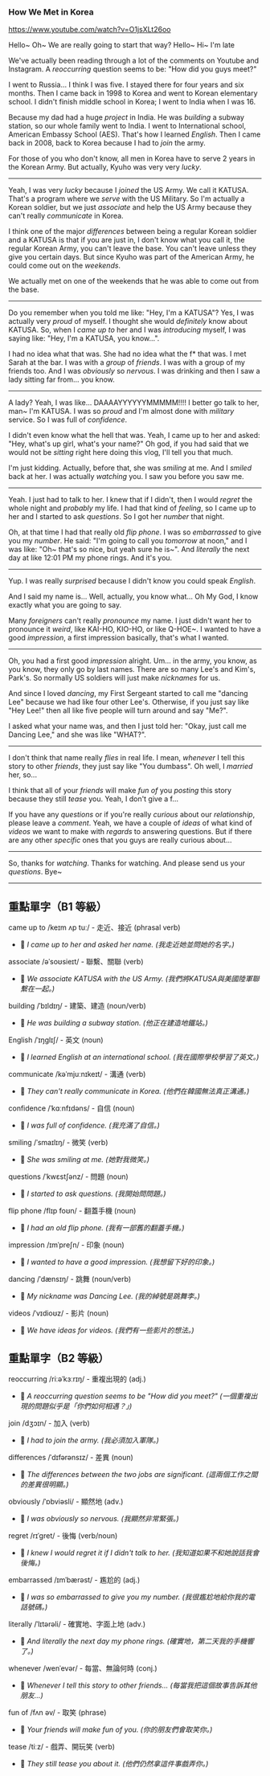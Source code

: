### How We Met in Korea

https://www.youtube.com/watch?v=O1jsXLt26oo


Hello~
Oh~ We are really going to start that way?
Hello~
Hi~
I'm late

We've actually been reading through a lot of the comments on Youtube and Instagram. A *reoccurring* question seems to be: "How did you guys meet?"

I went to Russia... I think I was five. I stayed there for four years and six months. Then I came back in 1998 to Korea and went to Korean elementary school. I didn't finish middle school in Korea; I went to India when I was 16.

Because my dad had a huge *project* in India. He was *building* a subway station, so our whole family went to India. I went to International school, American Embassy School (AES). That's how I learned *English*. Then I came back in 2008, back to Korea because I had to *join* the army.

For those of you who don't know, all men in Korea have to serve 2 years in the Korean Army. But actually, Kyuho was very very *lucky*. 

---

Yeah, I was very *lucky* because I *joined* the US Army. We call it KATUSA. That's a program where we *serve* with the US Military. So I'm actually a Korean soldier, but we just *associate* and help the US Army because they can't really *communicate* in Korea.

I think one of the major *differences* between being a regular Korean soldier and a KATUSA is that if you are just in, I don't know what you call it, the regular Korean Army, you can't leave the base. You can't leave unless they give you certain days. But since Kyuho was part of the American Army, he could come out on the *weekends*.

We actually met on one of the weekends that he was able to come out from the base.

---

Do you remember when you told me like: "Hey, I'm a KATUSA"?
Yes, I was actually very *proud* of myself. I thought she would *definitely* know about KATUSA. So, when I *came up to* her and I was *introducing* myself, I was saying like: "Hey, I'm a KATUSA, you know...".

I had no idea what that was. She had no idea what the f* that was. I met Sarah at the bar. I was with a *group* of *friends*. I was with a group of my friends too. And I was *obviously* so *nervous*. I was drinking and then I saw a lady sitting far from... you know.

---

A lady?
Yeah, I was like... DAAAAYYYYYYMMMMM!!!!
I better go talk to her, man~
I'm KATUSA. I was so *proud* and I'm almost done with *military* service. So I was full of *confidence*.

I didn't even know what the hell that was.
Yeah, I came up to her and asked: "Hey, what's up girl, what's your name?"
Oh god, if you had said that we would not be *sitting* right here doing this vlog, I'll tell you that much.

I'm just kidding. Actually, before that, she was *smiling* at me. And I *smiled* back at her. I was actually *watching* you. I saw you before you saw me.

---

Yeah. I just had to talk to her. I knew that if I didn't, then I would *regret* the whole night and *probably* my life. I had that kind of *feeling*, so I came up to her and I started to ask *questions*. So I got her *number* that night.

Oh, at that time I had that really old *flip phone*. I was so *embarrassed* to give you my *number*. He said: "I'm going to call you *tomorrow* at noon," and I was like: "Oh~ that's so nice, but yeah sure he is~". And *literally* the next day at like 12:01 PM my phone rings. And it's you.

---

Yup. I was really *surprised* because I didn't know you could speak *English*.

And I said my name is...
Well, actually, you know what...
Oh My God, I know exactly what you are going to say.

Many *foreigners* can't really *pronounce* my name. I just didn't want her to pronounce it *weird*, like KAI-HO, KIO-HO, or like Q-HOE~. I wanted to have a good *impression*, a first impression basically, that's what I wanted.

---

Oh, you had a first good *impression* alright.
Um... in the army, you know, as you know, they only go by last names. There are so many Lee's and Kim's, Park's. So normally US soldiers will just make *nicknames* for us.

And since I loved *dancing*, my First Sergeant started to call me "dancing Lee" because we had like four other Lee's. Otherwise, if you just say like "Hey Lee!" then all like five people will turn around and say "Me?".

I asked what your name was, and then I just told her: "Okay, just call me Dancing Lee," and she was like "WHAT?".

---

I don't think that name really *flies* in real life. I mean, *whenever* I tell this story to other *friends*, they just say like "You dumbass".
Oh well, I *married* her, so...

I think that all of your *friends* will make *fun of* you *posting* this story because they still *tease* you.
Yeah, I don't give a f...

If you have any *questions* or if you're really *curious* about our *relationship*, please leave a *comment*. Yeah, we have a couple of *ideas* of what kind of *videos* we want to make with *regards* to answering questions. But if there are any other *specific* ones that you guys are really curious about...

---

So, thanks for *watching*.
Thanks for watching.
And please send us your *questions*.
Bye~

---

## 重點單字（B1 等級）
came up to /keɪm ʌp tuː/ - 走近、接近 (phrasal verb)
- 📝 *I came up to her and asked her name. (我走近她並問她的名字。)*

associate /əˈsoʊsieɪt/ - 聯繫、關聯 (verb)
- 📝 *We associate KATUSA with the US Army. (我們將KATUSA與美國陸軍聯繫在一起。)*

building /ˈbɪldɪŋ/ - 建築、建造 (noun/verb)
- 📝 *He was building a subway station. (他正在建造地鐵站。)*

English /ˈɪŋɡlɪʃ/ - 英文 (noun)
- 📝 *I learned English at an international school. (我在國際學校學習了英文。)*

communicate /kəˈmjuːnɪkeɪt/ - 溝通 (verb)
- 📝 *They can't really communicate in Korea. (他們在韓國無法真正溝通。)*

confidence /ˈkɑːnfɪdəns/ - 自信 (noun)
- 📝 *I was full of confidence. (我充滿了自信。)*

smiling /ˈsmaɪlɪŋ/ - 微笑 (verb)
- 📝 *She was smiling at me. (她對我微笑。)*

questions /ˈkwɛstʃənz/ - 問題 (noun)
- 📝 *I started to ask questions. (我開始問問題。)*

flip phone /flɪp foʊn/ - 翻蓋手機 (noun)
- 📝 *I had an old flip phone. (我有一部舊的翻蓋手機。)*

impression /ɪmˈpreʃn/ - 印象 (noun)
- 📝 *I wanted to have a good impression. (我想留下好的印象。)*

dancing /ˈdænsɪŋ/ - 跳舞 (noun/verb)
- 📝 *My nickname was Dancing Lee. (我的綽號是跳舞李。)*

videos /ˈvɪdioʊz/ - 影片 (noun)
- 📝 *We have ideas for videos. (我們有一些影片的想法。)*

## 重點單字（B2 等級）

reoccurring /riːəˈkɜːrɪŋ/ - 重複出現的 (adj.)
- 📝 *A reoccurring question seems to be "How did you meet?" (一個重複出現的問題似乎是「你們如何相遇？」)*

join /dʒɔɪn/ - 加入 (verb)
- 📝 *I had to join the army. (我必須加入軍隊。)*

differences /ˈdɪfərənsɪz/ - 差異 (noun)
- 📝 *The differences between the two jobs are significant. (這兩個工作之間的差異很明顯。)*

obviously /ˈɒbviəsli/ - 顯然地 (adv.)
- 📝 *I was obviously so nervous. (我顯然非常緊張。)*

regret /rɪˈɡret/ - 後悔 (verb/noun)
- 📝 *I knew I would regret it if I didn't talk to her. (我知道如果不和她說話我會後悔。)*

embarrassed /ɪmˈbærəst/ - 尷尬的 (adj.)
- 📝 *I was so embarrassed to give you my number. (我很尷尬地給你我的電話號碼。)*

literally /ˈlɪtərəli/ - 確實地、字面上地 (adv.)
- 📝 *And literally the next day my phone rings. (確實地，第二天我的手機響了。)*

whenever /wenˈevər/ - 每當、無論何時 (conj.)
- 📝 *Whenever I tell this story to other friends... (每當我把這個故事告訴其他朋友...)*

fun of /fʌn əv/ - 取笑 (phrase)
- 📝 *Your friends will make fun of you. (你的朋友們會取笑你。)*

tease /tiːz/ - 戲弄、開玩笑 (verb)
- 📝 *They still tease you about it. (他們仍然拿這件事戲弄你。)*